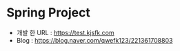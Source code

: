 # Spring Project

 - 개발 한 URL : https://test.kjsfk.com
 - Blog : https://blog.naver.com/qwefk123/221361708803
